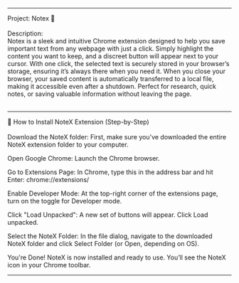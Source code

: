 -----------------------------------------------------------------------------------------------------

Project: Notex 📌<br><br>
Description:<br>
	Notex is a sleek and intuitive Chrome extension designed to help you save important text 
	from any webpage with just a click. Simply highlight the content you want to keep, and a 
	discreet button will appear next to your cursor. With one click, the selected text is 
	securely stored in your browser’s storage, ensuring it’s always there when you need it. 
	When you close your browser, your saved content is automatically transferred to a local 
	file, making it accessible even after a shutdown. Perfect for research, quick notes, or 
	saving valuable information without leaving the page.<br><br>

 -----------------------------------------------------------------------------------------------------

🧩 How to Install NoteX Extension (Step-by-Step)<br><br>
Download the NoteX folder:
First, make sure you've downloaded the entire NoteX extension folder to your computer.

Open Google Chrome:
Launch the Chrome browser.

Go to Extensions Page:
In Chrome, type this in the address bar and hit Enter:
chrome://extensions/

Enable Developer Mode:
At the top-right corner of the extensions page, turn on the toggle for Developer mode.

Click "Load Unpacked":
A new set of buttons will appear. Click Load unpacked.

Select the NoteX Folder:
In the file dialog, navigate to the downloaded NoteX folder and click Select Folder (or Open, depending on OS).

You're Done!
NoteX is now installed and ready to use. You’ll see the NoteX icon in your Chrome toolbar.

-----------------------------------------------------------------------------------------------------
